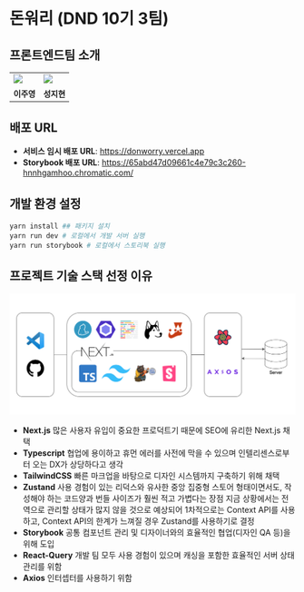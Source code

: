 # 돈워리 (DND 10기 3팀)

## 프론트엔드팀 소개

<table>
  <tr>
  <td>
      <a href="https://github.com/CodyMan0">
          	<img src="https://avatars.githubusercontent.com/u/93697790?v=4" width="100px" />
        </a>
    </td>
    <td>
      <a href="https://github.com/jhsung23">
            <img src="https://avatars.githubusercontent.com/u/69228045?v=4" width="100px"/>
        </a>
    </td>
  </tr>
  <tr>
    <td><b>이주영</b></td>
    <td><b>성지현</b></td>
  </tr>
</table>

## 배포 URL

- **서비스 임시 배포 URL**: https://donworry.vercel.app
- **Storybook 배포 URL**: https://65abd47d09661c4e79c3c260-hnnhgamhoo.chromatic.com/

## 개발 환경 설정

```sh
yarn install ## 패키지 설치
yarn run dev # 로컬에서 개발 서버 실행
yarn run storybook # 로컬에서 스토리북 실행
```

## 프로젝트 기술 스택 선정 이유

![Alt text](image.png)

- **Next.js**
  많은 사용자 유입이 중요한 프로덕트기 때문에 SEO에 유리한 Next.js 채택
- **Typescript**
  협업에 용이하고 휴먼 에러를 사전에 막을 수 있으며 인텔리센스로부터 오는 DX가 상당하다고 생각
- **TailwindCSS**
  빠른 마크업을 바탕으로 디자인 시스템까지 구축하기 위해 채택
- **Zustand**
  사용 경험이 있는 리덕스와 유사한 중앙 집중형 스토어 형태이면서도, 작성해야 하는 코드양과 번들 사이즈가 훨씬 적고 가볍다는 장점
  지금 상황에서는 전역으로 관리할 상태가 많지 않을 것으로 예상되어 1차적으로는 Context API를 사용하고, Context API의 한계가 느껴질 경우 Zustand를 사용하기로 결정
- **Storybook**
  공통 컴포넌트 관리 및 디자이너와의 효율적인 협업(디자인 QA 등)을 위해 도입
- **React-Query**
  개발 팀 모두 사용 경험이 있으며 캐싱을 포함한 효율적인 서버 상태 관리를 위함
- **Axios**
  인터셉터를 사용하기 위함
